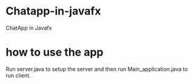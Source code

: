 # Chatapp-in-javafx
ChatApp in Javafx

# how to use the app
Run server.java to setup the server and then run Main_application.java to run client.
